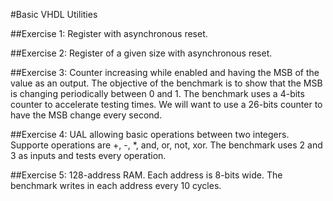 #Basic VHDL Utilities

##Exercise 1:
Register with asynchronous reset.

##Exercise 2:
Register of a given size with asynchronous reset.

##Exercise 3:
Counter increasing while enabled and having the MSB of the value as an output.
The objective of the benchmark is to show that the MSB is changing periodically between 0 and 1. 
The benchmark uses a 4-bits counter to accelerate testing times. 
We will want to use a 26-bits counter to have the MSB change every second.

##Exercise 4:
UAL allowing basic operations between two integers. Supporte operations are +, -, *, and, or, not, xor.
The benchmark uses 2 and 3 as inputs and tests every operation.

##Exercise 5:
128-address RAM. Each address is 8-bits wide. 
The benchmark writes in each address every 10 cycles.

